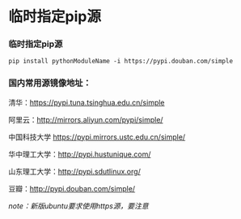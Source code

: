 # 临时指定pip源

### 临时指定pip源

```text
pip install pythonModuleName -i https://pypi.douban.com/simple

```

### 国内常用源镜像地址：

清华：https://pypi.tuna.tsinghua.edu.cn/simple

阿里云：http://mirrors.aliyun.com/pypi/simple/

中国科技大学 https://pypi.mirrors.ustc.edu.cn/simple/

华中理工大学：http://pypi.hustunique.com/

山东理工大学：http://pypi.sdutlinux.org/ 

豆瓣：http://pypi.douban.com/simple/

_note：新版ubuntu要求使用https源，要注意_


